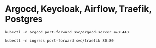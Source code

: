 # Argocd, Keycloak, Airflow, Traefik, Postgres

```
kubectl -n argocd port-forward svc/argocd-server 443:443
```

```
kubectl -n ingress port-forward svc/traefik 80:80
```
